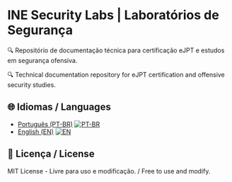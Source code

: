 # INE Security Labs | Laboratórios de Segurança  

🔍 Repositório de documentação técnica para certificação eJPT e estudos em segurança ofensiva. 

🔍 Technical documentation repository for eJPT certification and offensive security studies.

## 🌐 Idiomas / Languages  
- [Português (PT-BR)](/PT-BR/README.md)  [![PT-BR](https://img.shields.io/badge/🇧🇷-Português-brightgreen)](PT-BR/README.md)
- [English (EN)](/EN/README.md)  [![EN](https://img.shields.io/badge/🌐-English-blue)](EN/README.md)

## 📜 Licença / License  
MIT License - Livre para uso e modificação. / Free to use and modify.
